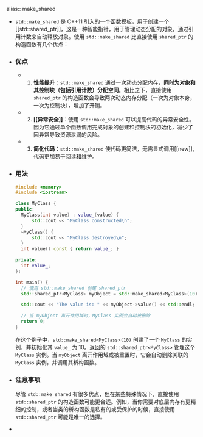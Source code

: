 alias:: make_shared

- `std::make_shared` 是 C++11 引入的一个函数模板，用于创建一个[[std::shared_ptr]]，这是一种智能指针，用于管理动态分配的对象，通过引用计数来自动释放对象。使用 `std::make_shared` 比直接使用 `shared_ptr` 的构造函数有几个优点：
- ### 优点
	- 1. **性能提升**：`std::make_shared` 通过一次动态分配内存，**同时为对象和其控制块（包括引用计数）分配空间**。相比之下，直接使用 `shared_ptr` 的构造函数会导致两次动态内存分配（一次为对象本身，一次为控制块），增加了开销。
	- 2. **[[异常安全]]**：使用 `std::make_shared` 可以提高代码的异常安全性。因为它通过单个函数调用完成对象的创建和控制块的初始化，减少了因异常导致资源泄漏的风险。
	- 3. **简化代码**：`std::make_shared` 使代码更简洁，无需显式调用[[new]]，代码更加易于阅读和维护。
- ### 用法
  
  ```cpp
  #include <memory>
  #include <iostream>
  
  class MyClass {
  public:
    MyClass(int value) : value_(value) {
        std::cout << "MyClass constructed\n";
    }
    ~MyClass() {
        std::cout << "MyClass destroyed\n";
    }
    int value() const { return value_; }
  
  private:
    int value_;
  };
  
  int main() {
    // 使用 std::make_shared 创建 shared_ptr
    std::shared_ptr<MyClass> myObject = std::make_shared<MyClass>(10);
  
    std::cout << "The value is: " << myObject->value() << std::endl;
  
    // 当 myObject 离开作用域时，MyClass 实例会自动被删除
    return 0;
  }
  ```
  
  在这个例子中，`std::make_shared<MyClass>(10)` 创建了一个 `MyClass` 的实例，并初始化其 `value_` 为 10。返回的 `std::shared_ptr<MyClass>` 管理这个 `MyClass` 实例。当 `myObject` 离开作用域或被重置时，它会自动删除关联的 `MyClass` 实例，并调用其析构函数。
- ### 注意事项
  尽管 `std::make_shared` 有很多优点，但在某些特殊情况下，直接使用 `std::shared_ptr` 的构造函数可能更合适。例如，当你需要对底层内存有更精细的控制，或者当类的析构函数是私有的或受保护的时候，直接使用 `std::shared_ptr` 可能是唯一的选择。
-